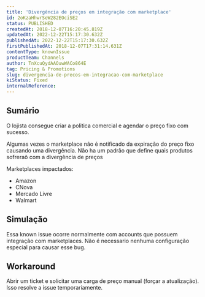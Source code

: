 ```yaml
---
title: 'Divergência de preços em integração com marketplace'
id: 2oKzaHhwrSeW282EOciSE2
status: PUBLISHED
createdAt: 2018-12-07T16:20:45.819Z
updatedAt: 2022-12-22T15:17:30.632Z
publishedAt: 2022-12-22T15:17:30.632Z
firstPublishedAt: 2018-12-07T17:31:14.631Z
contentType: knownIssue
productTeam: Channels
author: TnXcuQydAAOuwWACo864E
tag: Pricing & Promotions
slug: divergencia-de-precos-em-integracao-com-marketplace
kiStatus: Fixed
internalReference: 
---
```


## Sumário

O lojista consegue criar a politica comercial e agendar o preço fixo com sucesso. 

Algumas vezes o marketplace não é notificado da expiração do preço fixo causando uma divergência.  Não ha um padrão que define quais produtos sofreraõ com a divergência de preços

Marketplaces impactados:
- Amazon
- CNova
- Mercado Livre
- Walmart

## Simulação

Essa known issue ocorre normalmente com accounts que possuem integração com marketplaces. Não é necessario nenhuma configuração especial para causar esse bug.

## Workaround

Abrir um ticket e solicitar uma carga de preço manual (forçar a atualização).  Isso resolve a issue temporariamente.

